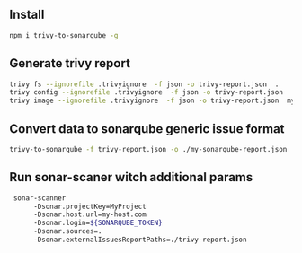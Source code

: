 ## Install

```bash
npm i trivy-to-sonarqube -g
```


## Generate trivy report 
```bash
trivy fs --ignorefile .trivyignore  -f json -o trivy-report.json  .
trivy config --ignorefile .trivyignore  -f json -o trivy-report.json  .
trivy image --ignorefile .trivyignore  -f json -o trivy-report.json  my-docker-image


```

## Convert data to sonarqube generic issue format 

```bash 
trivy-to-sonarqube -f trivy-report.json -o ./my-sonarqube-report.json

```


## Run sonar-scaner witch additional params
```bash
 sonar-scanner 
      -Dsonar.projectKey=MyProject
      -Dsonar.host.url=my-host.com
      -Dsonar.login=${SONARQUBE_TOKEN}
      -Dsonar.sources=.
      -Dsonar.externalIssuesReportPaths=./trivy-report.json


```
